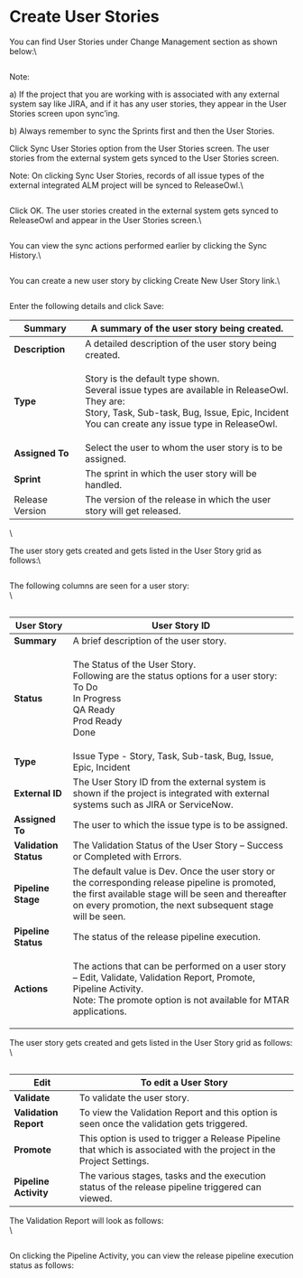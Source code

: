 # Create User Stories

You can find User Stories under Change Management section as shown below:\


<figure><img src="https://www.docs.releaseowl.com/assets/img/create-user-stories-1.jpg" alt=""><figcaption></figcaption></figure>

Note:

a) If the project that you are working with is associated with any external system say like JIRA, and if it has any user stories, they appear in the User Stories screen upon sync’ing.

b) Always remember to sync the Sprints first and then the User Stories.

Click Sync User Stories option from the User Stories screen. The user stories from the external system gets synced to the User Stories screen.

Note: On clicking Sync User Stories, records of all issue types of the external integrated ALM project will be synced to ReleaseOwl.\


<figure><img src="https://www.docs.releaseowl.com/assets/img/create-user-stories-2.jpg" alt=""><figcaption></figcaption></figure>

Click OK. The user stories created in the external system gets synced to ReleaseOwl and appear in the User Stories screen.\


<figure><img src="https://www.docs.releaseowl.com/assets/img/create-user-stories-3.jpg" alt=""><figcaption></figcaption></figure>

You can view the sync actions performed earlier by clicking the Sync History.\


<figure><img src="https://www.docs.releaseowl.com/assets/img/create-user-stories-4.jpg" alt=""><figcaption></figcaption></figure>

You can create a new user story by clicking Create New User Story link.\


<figure><img src="https://www.docs.releaseowl.com/assets/img/create-user-stories-5.jpg" alt=""><figcaption></figcaption></figure>

Enter the following details and click Save:

| **Summary**     | A summary of the user story being created.                                                                                                                                                                 |
| --------------- | ---------------------------------------------------------------------------------------------------------------------------------------------------------------------------------------------------------- |
| **Description** | A detailed description of the user story being created.                                                                                                                                                    |
| **Type**        | <p>Story is the default type shown.<br>Several issue types are available in ReleaseOwl. They are:<br>Story, Task, Sub-task, Bug, Issue, Epic, Incident<br>You can create any issue type in ReleaseOwl.</p> |
| **Assigned To** | Select the user to whom the user story is to be assigned.                                                                                                                                                  |
| **Sprint**      | The sprint in which the user story will be handled.                                                                                                                                                        |
| Release Version | The version of the release in which the user story will get released.                                                                                                                                      |

\


The user story gets created and gets listed in the User Story grid as follows:\


<figure><img src="https://www.docs.releaseowl.com/assets/img/create-user-stories-6.jpg" alt=""><figcaption></figcaption></figure>

The following columns are seen for a user story:\
\


<figure><img src="https://www.docs.releaseowl.com/assets/img/create-user-stories-7.jpg" alt=""><figcaption></figcaption></figure>

| **User Story**        | User Story ID                                                                                                                                                                                                      |
| --------------------- | ------------------------------------------------------------------------------------------------------------------------------------------------------------------------------------------------------------------ |
| **Summary**           | A brief description of the user story.                                                                                                                                                                             |
| **Status**            | <p>The Status of the User Story.<br>Following are the status options for a user story:<br>To Do<br>In Progress<br>QA Ready<br>Prod Ready<br>Done</p>                                                               |
| **Type**              | Issue Type - Story, Task, Sub-task, Bug, Issue, Epic, Incident                                                                                                                                                     |
| **External ID**       | The User Story ID from the external system is shown if the project is integrated with external systems such as JIRA or ServiceNow.                                                                                 |
| **Assigned To**       | The user to which the issue type is to be assigned.                                                                                                                                                                |
| **Validation Status** | The Validation Status of the User Story – Success or Completed with Errors.                                                                                                                                        |
| **Pipeline Stage**    | The default value is Dev. Once the user story or the corresponding release pipeline is promoted, the first available stage will be seen and thereafter on every promotion, the next subsequent stage will be seen. |
| **Pipeline Status**   | The status of the release pipeline execution.                                                                                                                                                                      |
| **Actions**           | <p>The actions that can be performed on a user story – Edit, Validate, Validation Report, Promote, Pipeline Activity.<br>Note: The promote option is not available for MTAR applications.</p>                      |

The user story gets created and gets listed in the User Story grid as follows:\
\


<figure><img src="https://www.docs.releaseowl.com/assets/img/create-user-stories-8.jpg" alt=""><figcaption></figcaption></figure>

| **Edit**              | To edit a User Story                                                                                                 |
| --------------------- | -------------------------------------------------------------------------------------------------------------------- |
| **Validate**          | To validate the user story.                                                                                          |
| **Validation Report** | To view the Validation Report and this option is seen once the validation gets triggered.                            |
| **Promote**           | This option is used to trigger a Release Pipeline that which is associated with the project in the Project Settings. |
| **Pipeline Activity** | The various stages, tasks and the execution status of the release pipeline triggered can viewed.                     |

The Validation Report will look as follows:\
\


<figure><img src="https://www.docs.releaseowl.com/assets/img/create-user-stories-9.jpg" alt=""><figcaption></figcaption></figure>

On clicking the Pipeline Activity, you can view the release pipeline execution status as follows:

<figure><img src="https://www.docs.releaseowl.com/assets/img/create-user-stories-10.jpg" alt=""><figcaption></figcaption></figure>
